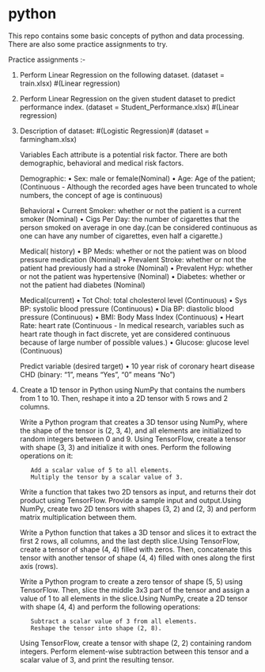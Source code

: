 # python

This repo contains some basic concepts of python and data processing.
There are also some practice assignments to try.

Practice assignments :-

1. Perform Linear Regression on the following dataset. (dataset = train.xlsx) #(Linear regression)
   
2. Perform Linear Regression on the given student dataset to predict performance index. (dataset = Student_Performance.xlsx) #(Linear regression)

3. Description of dataset: #(Logistic Regression)# (dataset = farmingham.xlsx)

    Variables
    Each attribute is a potential risk factor. There are both demographic, behavioral and medical risk factors.
   
    Demographic:
    • Sex: male or female(Nominal)
    • Age: Age of the patient;(Continuous - Although the recorded ages have been truncated to whole numbers, the concept of age is continuous)
   
    Behavioral
    • Current Smoker: whether or not the patient is a current smoker (Nominal)
    • Cigs Per Day: the number of cigarettes that the person smoked on average in one day.(can be considered continuous as one can have any number of cigarettes, even half a cigarette.)
   
    Medical( history)
    • BP Meds: whether or not the patient was on blood pressure medication (Nominal)
    • Prevalent Stroke: whether or not the patient had previously had a stroke (Nominal)
    • Prevalent Hyp: whether or not the patient was hypertensive (Nominal)
    • Diabetes: whether or not the patient had diabetes (Nominal)
   
    Medical(current)
    • Tot Chol: total cholesterol level (Continuous)
    • Sys BP: systolic blood pressure (Continuous)
    • Dia BP: diastolic blood pressure (Continuous)
    • BMI: Body Mass Index (Continuous)
    • Heart Rate: heart rate (Continuous - In medical research, variables such as heart rate though in fact discrete, yet are considered continuous because of large number of possible values.)
    • Glucose: glucose level (Continuous)
   
    Predict variable (desired target)
    • 10 year risk of coronary heart disease CHD (binary: “1”, means “Yes”, “0” means “No”)

5. Create a 1D tensor in Python using NumPy that contains the numbers from 1 to 10. Then, reshape it into a 2D tensor with 5 rows and 2 columns.

      Write a Python program that creates a 3D tensor using NumPy, where the shape of the tensor is (2, 3, 4), and all elements are initialized to random integers between 0 and 9.
      Using TensorFlow, create a tensor with shape (3, 3) and initialize it with ones. Perform the following operations on it:
      
          Add a scalar value of 5 to all elements.
          Multiply the tensor by a scalar value of 3.
      
      Write a function that takes two 2D tensors as input, and returns their dot product using TensorFlow. 
      Provide a sample input and output.Using NumPy, create two 2D tensors with shapes (3, 2) and (2, 3) and perform matrix multiplication between them.
      
      Write a Python function that takes a 3D tensor and slices it to extract the first 2 rows, all columns, and the last depth slice.Using TensorFlow, create a tensor of shape (4, 4) filled with zeros.
      Then, concatenate this tensor with another tensor of shape (4, 4) filled with ones along the first axis (rows).
      
      Write a Python program to create a zero tensor of shape (5, 5) using TensorFlow. 
      Then, slice the middle 3x3 part of the tensor and assign a value of 1 to all elements in the slice.Using NumPy, create a 2D tensor with shape (4, 4) and perform the following operations:
      
          Subtract a scalar value of 3 from all elements.
          Reshape the tensor into shape (2, 8).
      
      Using TensorFlow, create a tensor with shape (2, 2) containing random integers. Perform element-wise subtraction between this tensor and a scalar value of 3, and print the resulting tensor.
